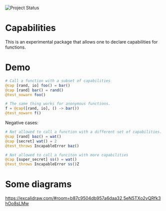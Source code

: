 ![Project Status](https://img.shields.io/badge/status-experimental-red)

# Capabilities

This is an experimental package that allows one to declare capabilities for functions.

# Demo

```julia
# Call a function with a subset of capabilities
@cap [rand, io] foo() = bar()
@cap [rand] bar() = rand()
@test_nowarn foo()

# The same thing works for anonymous functions.
f = @cap([rand, io], () -> bar())
@test_nowarn f()
```

Negative cases:
```julia
# Not allowed to call a function with a different set of capabilities.
@cap [rand] baz() = wat()
@cap [secret] wat() = 2
@test_throws IncapableError baz()

# Not allowed to call a funciton with more capabilities
@cap [super_secret] ss() = wat()
@test_throws IncapableError ss()Z
```

# Some diagrams
https://excalidraw.com/#room=b87c9504db957a6daa32,5eN5TXo2vQRfk3hOo8sLMw
